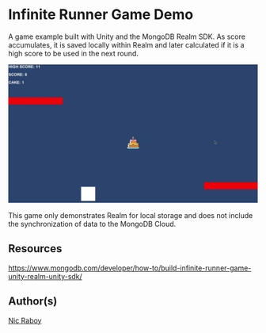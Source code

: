# Infinite Runner Game Demo

A game example built with Unity and the MongoDB Realm SDK. As score accumulates, it is saved locally within Realm and later calculated if it is a high score to be used in the next round.

![Infinite Runner Game Demo](game-demo.gif "Infinite Runner Game Demo")

This game only demonstrates Realm for local storage and does not include the synchronization of data to the MongoDB Cloud.

## Resources

https://www.mongodb.com/developer/how-to/build-infinite-runner-game-unity-realm-unity-sdk/

## Author(s)

[Nic Raboy](https://www.nraboy.com)